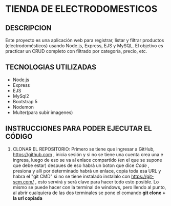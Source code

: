 # TIENDA DE ELECTRODOMESTICOS
## DESCRIPCION
Este proyecto es una aplicación web para registrar, listar y filtrar productos (electrodomésticos) usando Node.js, Express, EJS y MySQL. El objetivo es practicar un CRUD completo con filtrado por categoría, precio, etc.
## TECNOLOGIAS UTILIZADAS
* Node.js
* Express
* EJS
* MySql2
* Bootstrap 5
* Nodemon
* Multer(para subir imagenes)
## INSTRUCCIONES PARA PODER EJECUTAR EL CÓDIGO
1. CLONAR EL REPOSITORIO:
Primero se tiene que ingresar a GitHub, https://github.com , inicia sesión y si no se tiene una cuenta crea una e ingresa, luego de eso se va al enlace compartido (en el que se supone que debe estar) despues de eso habrá un boton que dice *Code* , presiona y alli por determinado habrá un enlace, copia toda esa URL y habra el "git CMD" si no se tiene instalado instalalo con https://git-scm.com/ , esto servirá y será clave para hacer todo esto posible.
Lo mismo se puede hacer con la terminal de windows, pero llendo al punto, al abrir cualquiera de las dos terminales se pone el comando **git clone + la url copiada**

